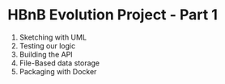 # HBnB Evolution Project - Part 1

1. Sketching with UML
2. Testing our logic
3. Building the API
4. File-Based data storage
5. Packaging with Docker
